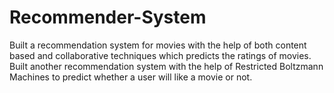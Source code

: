 # Recommender-System
Built a recommendation system for movies with the help of both content based and collaborative
techniques which predicts the ratings of movies. Built another recommendation system with the help of Restricted Boltzmann Machines to predict
whether a user will like a movie or not.
